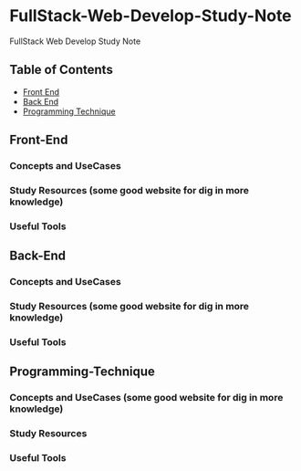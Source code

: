 # FullStack-Web-Develop-Study-Note
FullStack Web Develop Study Note


## Table of Contents
* [Front End](#Front-End)
* [Back End](#Back-End)
* [Programming Technique](#Programming-Technique)

## Front-End
### Concepts and UseCases
### Study Resources (some good website for dig in more knowledge)
### Useful Tools 

## Back-End
### Concepts and UseCases
### Study Resources (some good website for dig in more knowledge)
### Useful Tools

## Programming-Technique
### Concepts and UseCases (some good website for dig in more knowledge)
### Study Resources
### Useful Tools
